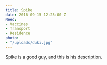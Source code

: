 ```yaml
---
title: Spike
date: 2016-09-15 12:25:00 Z
Need:
- Vaccines
- Transport
- Residence
photo:
- "/uploads/duki.jpg"
---
```


Spike is a good guy, and this is his description.